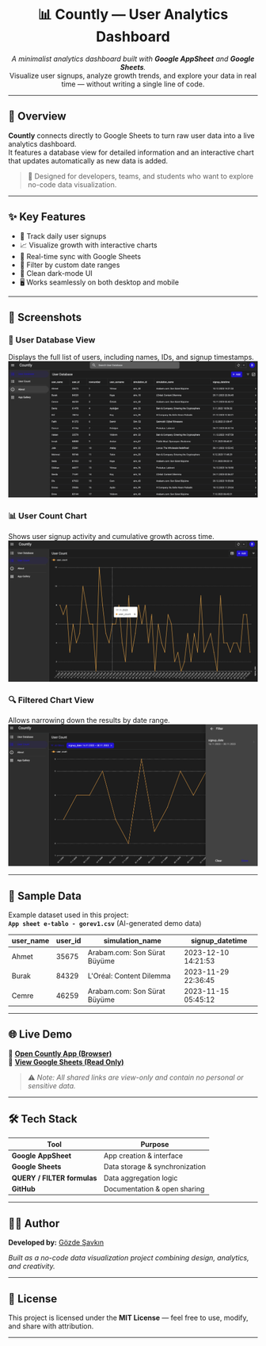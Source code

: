 <h1 align="center">📊 Countly — User Analytics Dashboard</h1>

<p align="center">
  <em>A minimalist analytics dashboard built with <b>Google AppSheet</b> and <b>Google Sheets</b>.</em><br>
  Visualize user signups, analyze growth trends, and explore your data in real time — without writing a single line of code.
</p>

---

## 🚀 Overview

**Countly** connects directly to Google Sheets to turn raw user data into a live analytics dashboard.  
It features a database view for detailed information and an interactive chart that updates automatically as new data is added.

> 🧠 Designed for developers, teams, and students who want to explore no-code data visualization.

---

## ✨ Key Features

- 📅 Track daily user signups  
- 📈 Visualize growth with interactive charts  
- 🔄 Real-time sync with Google Sheets  
- 🧮 Filter by custom date ranges  
- 🌙 Clean dark-mode UI  
- 🖥 Works seamlessly on both desktop and mobile  

---

## 📸 Screenshots

### 🧾 User Database View
Displays the full list of users, including names, IDs, and signup timestamps.  
![User Database](1.png)

### 📊 User Count Chart
Shows user signup activity and cumulative growth across time.  
![User Count Chart](2.png)

### 🔍 Filtered Chart View
Allows narrowing down the results by date range.  
![Filtered Chart](3.png)

---

## 🧾 Sample Data

Example dataset used in this project:  
**`App sheet e-tablo - gorev1.csv`** (AI-generated demo data)

| user_name | user_id | simulation_name | signup_datetime     |
|------------|----------|-----------------|--------------------|
| Ahmet      | 35675    | Arabam.com: Son Sürat Büyüme | 2023-12-10 14:21:53 |
| Burak      | 84329    | L'Oréal: Content Dilemma | 2023-11-29 22:36:45 |
| Cemre      | 46259    | Arabam.com: Son Sürat Büyüme | 2023-11-15 05:45:12 |



---

## 🌐 Live Demo

🔗 [**Open Countly App (Browser)**](https://www.appsheet.com/start/d02af875-cad6-4712-8de8-d014ed580ffd?platform=desktop#appName=NewApp-98784056)  
🔗 [**View Google Sheets (Read Only)**](https://docs.google.com/spreadsheets/d/1X6FXuCElyBatrGN0BypjP59IbE0U1C1YwBjVZ714PIo/edit?usp=sharing)

> ⚠️ *Note: All shared links are view-only and contain no personal or sensitive data.*

---

## 🛠️ Tech Stack

| Tool | Purpose |
|------|----------|
| **Google AppSheet** | App creation & interface |
| **Google Sheets** | Data storage & synchronization |
| **QUERY / FILTER formulas** | Data aggregation logic |
| **GitHub** | Documentation & open sharing |

---

## 👩‍💻 Author

**Developed by:** [ Gözde Şavkın ](https://github.com/Gozde03) 

 *Built as a no-code data visualization project combining design, analytics, and creativity.*

---

## 🪪 License

This project is licensed under the **MIT License** — feel free to use, modify, and share with attribution.

---
